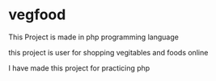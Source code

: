 # vegfood

This Project is made in php programming language

this project is user for shopping vegitables and foods online

I have made this project for practicing php
